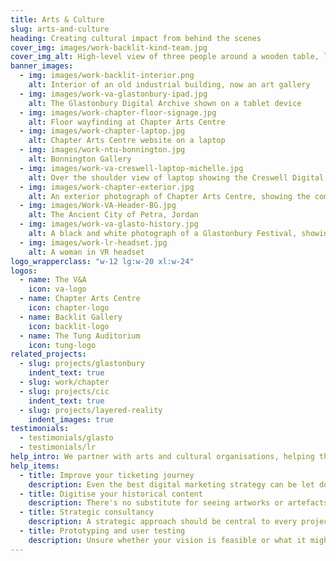 ```yaml
---
title: Arts & Culture
slug: arts-and-culture
heading: Creating cultural impact from behind the scenes
cover_img: images/work-backlit-kind-team.jpg
cover_img_alt: High-level view of three people around a wooden table, looking at digital designs of Backlit Gallery website on a laptop and a tablet
banner_images:
  - img: images/work-backlit-interior.png
    alt: Interior of an old industrial building, now an art gallery
  - img: images/work-va-glastonbury-ipad.jpg
    alt: The Glastonbury Digital Archive shown on a tablet device
  - img: images/work-chapter-floor-signage.jpg
    alt: Floor wayfinding at Chapter Arts Centre
  - img: images/work-chapter-laptop.jpg
    alt: Chapter Arts Centre website on a laptop
  - img: images/work-ntu-bonnington.jpg
    alt: Bonnington Gallery
  - img: images/work-va-creswell-laptop-michelle.jpg
    alt: Over the shoulder view of laptop showing the Creswell Digital Photography Archive
  - img: images/work-chapter-exterior.jpg
    alt: An exterior photograph of Chapter Arts Centre, showing the community garden
  - img: images/Work-VA-Header-BG.jpg
    alt: The Ancient City of Petra, Jordan
  - img: images/work-va-glasto-history.jpg
    alt: A black and white photograph of a Glastonbury Festival, showing festival goers walking through mud
  - img: images/work-lr-headset.jpg
    alt: A woman in VR headset
logo_wrapperclass: "w-12 lg:w-20 xl:w-24"
logos:
  - name: The V&A
    icon: va-logo
  - name: Chapter Arts Centre
    icon: chapter-logo
  - name: Backlit Gallery
    icon: backlit-logo
  - name: The Tung Auditorium
    icon: tung-logo
related_projects:
  - slug: projects/glastonbury
    indent_text: true
  - slug: work/chapter
  - slug: projects/cic
    indent_text: true
  - slug: projects/layered-reality
    indent_images: true
testimonials:
  - testimonials/glasto
  - testimonials/lr
help_intro: We partner with arts and cultural organisations, helping them to reach their audiences and achieve their goals through brand strategies and digital activities.
help_items:
  - title: Improve your ticketing journey
    description: Even the best digital marketing strategy can be let down by a ticket purchasing journey with a low conversion rate. Keeping things simple and concentrating on the user-experience are the keys to increased ticket sales.
  - title: Digitise your historical content
    description: There's no substitute for seeing artworks or artefacts in person but sometimes that's just not possible. Whether it's because an exhibition has ended, the artefact is in a private collection or it's simply not a physical object, digital technology creates a lot of opportunities to share more and share further.
  - title: Strategic consultancy
    description: A strategic approach should be central to every project because, if your project is not meeting organisational goals, it is not worth doing. Taking time to understand your objectives, audiences and opportunities will help to plan and deliver a highly effective end product.
  - title: Prototyping and user testing
    description: Unsure whether your vision is feasible or what it might cost to realise? A discovery phase or proof-of-concept project will allow you to explore your options, gather insight and obtain clarity before moving to the next stage.
---
```

